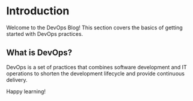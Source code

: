 # Introduction

Welcome to the DevOps Blog! This section covers the basics of getting started with DevOps practices.

## What is DevOps?
DevOps is a set of practices that combines software development and IT operations to shorten the development lifecycle and provide continuous delivery.

Happy learning!
